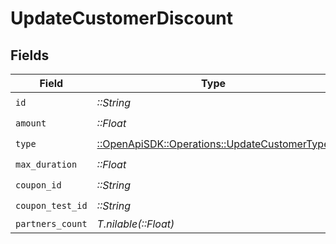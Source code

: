 # UpdateCustomerDiscount


## Fields

| Field                                                                                         | Type                                                                                          | Required                                                                                      | Description                                                                                   |
| --------------------------------------------------------------------------------------------- | --------------------------------------------------------------------------------------------- | --------------------------------------------------------------------------------------------- | --------------------------------------------------------------------------------------------- |
| `id`                                                                                          | *::String*                                                                                    | :heavy_check_mark:                                                                            | N/A                                                                                           |
| `amount`                                                                                      | *::Float*                                                                                     | :heavy_check_mark:                                                                            | N/A                                                                                           |
| `type`                                                                                        | [::OpenApiSDK::Operations::UpdateCustomerType](../../models/operations/updatecustomertype.md) | :heavy_check_mark:                                                                            | N/A                                                                                           |
| `max_duration`                                                                                | *::Float*                                                                                     | :heavy_check_mark:                                                                            | N/A                                                                                           |
| `coupon_id`                                                                                   | *::String*                                                                                    | :heavy_check_mark:                                                                            | N/A                                                                                           |
| `coupon_test_id`                                                                              | *::String*                                                                                    | :heavy_check_mark:                                                                            | N/A                                                                                           |
| `partners_count`                                                                              | *T.nilable(::Float)*                                                                          | :heavy_minus_sign:                                                                            | N/A                                                                                           |
